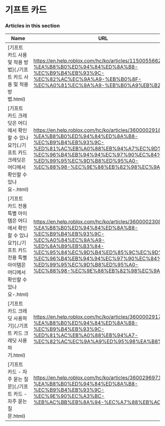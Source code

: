 # 기프트 카드  
### Articles in this section
Name|URL
-|-
[기프트 카드 사용 및 적용 방법](./기프트 카드 사용 및 적용 방법.html) |https://en.help.roblox.com/hc/ko/articles/115005566223-%EA%B8%B0%ED%94%84%ED%8A%B8-%EC%B9%B4%EB%93%9C-%EC%82%AC%EC%9A%A9-%EB%B0%8F-%EC%A0%81%EC%9A%A9-%EB%B0%A9%EB%B2%95
[기프트 카드 크레딧은 어디에서 확인할 수 있나요?](./기프트 카드 크레딧은 어디에서 확인할 수 있나요-.html) |https://en.help.roblox.com/hc/ko/articles/360000291806-%EA%B8%B0%ED%94%84%ED%8A%B8-%EC%B9%B4%EB%93%9C-%ED%81%AC%EB%A0%88%EB%94%A7%EC%9D%80-%EC%96%B4%EB%94%94%EC%97%90%EC%84%9C-%ED%99%95%EC%9D%B8%ED%95%A0-%EC%88%98-%EC%9E%88%EB%82%98%EC%9A%94
[기프트 카드 전용 특별 아이템은 어디에서 확인할 수 있나요?](./기프트 카드 전용 특별 아이템은 어디에서 확인할 수 있나요-.html) |https://en.help.roblox.com/hc/ko/articles/360000230863-%EA%B8%B0%ED%94%84%ED%8A%B8-%EC%B9%B4%EB%93%9C-%EC%A0%84%EC%9A%A9-%ED%8A%B9%EB%B3%84-%EC%95%84%EC%9D%B4%ED%85%9C%EC%9D%80-%EC%96%B4%EB%94%94%EC%97%90%EC%84%9C-%ED%99%95%EC%9D%B8%ED%95%A0-%EC%88%98-%EC%9E%88%EB%82%98%EC%9A%94
[기프트 카드 크레딧 사용하기](./기프트 카드 크레딧 사용하기.html) |https://en.help.roblox.com/hc/ko/articles/360000291786-%EA%B8%B0%ED%94%84%ED%8A%B8-%EC%B9%B4%EB%93%9C-%ED%81%AC%EB%A0%88%EB%94%A7-%EC%82%AC%EC%9A%A9%ED%95%98%EA%B8%B0
[기프트 카드 - 자주 묻는 질문](./기프트 카드 - 자주 묻는 질문.html) |https://en.help.roblox.com/hc/ko/articles/360029697131-%EA%B8%B0%ED%94%84%ED%8A%B8-%EC%B9%B4%EB%93%9C-%EC%9E%90%EC%A3%BC-%EB%AC%BB%EB%8A%94-%EC%A7%88%EB%AC%B8